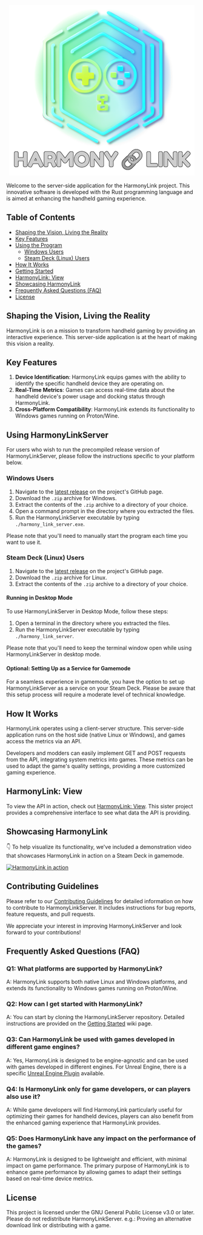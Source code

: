 <p align="center">
  <img src="Images/HarmonyLinkLogo.png" alt="HarmonyLinkLogo"/>
</p>

Welcome to the server-side application for the HarmonyLink project. This innovative software is developed with the Rust programming language and is aimed at enhancing the handheld gaming experience.

## Table of Contents

- [Shaping the Vision, Living the Reality](#shaping-the-vision,-living-the-reality)
- [Key Features](#key-features)
- [Using the Program](#using-the-program)
  - [Windows Users](#windows-users)
  - [Steam Deck (Linux) Users](#steam-deck-linux-users)
- [How It Works](#how-it-works)
- [Getting Started](https://github.com/Jordonbc/HarmonyLinkServer/wiki/Getting-Started)
- [HarmonyLink: View](#harmonylink-view)
- [Showcasing HarmonyLink](#showcasing-harmonylink)
- [Frequently Asked Questions (FAQ)](#frequently-asked-questions-faq)
- [License](#license)

## Shaping the Vision, Living the Reality

HarmonyLink is on a mission to transform handheld gaming by providing an interactive experience. This server-side application is at the heart of making this vision a reality.

## Key Features

1. **Device Identification**: HarmonyLink equips games with the ability to identify the specific handheld device they are operating on.
2. **Real-Time Metrics**: Games can access real-time data about the handheld device's power usage and docking status through HarmonyLink.
3. **Cross-Platform Compatibility**: HarmonyLink extends its functionality to Windows games running on Proton/Wine.

## Using HarmonyLinkServer

For users who wish to run the precompiled release version of HarmonyLinkServer, please follow the instructions specific to your platform below.

### Windows Users

1. Navigate to the [latest release](https://github.com/Jordonbc/HarmonyLinkServer/releases/latest) on the project's GitHub page.
2. Download the `.zip` archive for Windows.
3. Extract the contents of the `.zip` archive to a directory of your choice.
4. Open a command prompt in the directory where you extracted the files.
5. Run the HarmonyLinkServer executable by typing `./harmony_link_server.exe`.

Please note that you'll need to manually start the program each time you want to use it.

### Steam Deck (Linux) Users

1. Navigate to the [latest release](https://github.com/Jordonbc/HarmonyLinkServer/releases/latest) on the project's GitHub page.
2. Download the `.zip` archive for Linux.
3. Extract the contents of the `.zip` archive to a directory of your choice.

#### Running in Desktop Mode

To use HarmonyLinkServer in Desktop Mode, follow these steps:

1. Open a terminal in the directory where you extracted the files.
2. Run the HarmonyLinkServer executable by typing `./harmony_link_server`.

Please note that you'll need to keep the terminal window open while using HarmonyLinkServer in desktop mode.

#### Optional: Setting Up as a Service for Gamemode

For a seamless experience in gamemode, you have the option to set up HarmonyLinkServer as a service on your Steam Deck. Please be aware that this setup process will require a moderate level of technical knowledge.

## How It Works

HarmonyLink operates using a client-server structure. This server-side application runs on the host side (native Linux or Windows), and games access the metrics via an API.

Developers and modders can easily implement GET and POST requests from the API, integrating system metrics into games. These metrics can be used to adapt the game's quality settings, providing a more customized gaming experience.

## HarmonyLink: View

To view the API in action, check out [HarmonyLink: View](https://github.com/Jordonbc/HarmonyLinkView). This sister project provides a comprehensive interface to see what data the API is providing.

## Showcasing HarmonyLink

👇 To help visualize its functionality, we've included a demonstration video that showcases HarmonyLink in action on a Steam Deck in gamemode.

[![HarmonyLink in action](https://img.youtube.com/vi/qU3w_fo4nY4/0.jpg)](https://www.youtube.com/watch?v=qU3w_fo4nY4)

## Contributing Guidelines

Please refer to our [Contributing Guidelines](CONTRIBUTING.md) for detailed information on how to contribute to HarmonyLinkServer. It includes instructions for bug reports, feature requests, and pull requests.

We appreciate your interest in improving HarmonyLinkServer and look forward to your contributions!

## Frequently Asked Questions (FAQ)

### Q1: What platforms are supported by HarmonyLink?

A: HarmonyLink supports both native Linux and Windows platforms, and extends its functionality to Windows games running on Proton/Wine.

### Q2: How can I get started with HarmonyLink?

A: You can start by cloning the HarmonyLinkServer repository. Detailed instructions are provided on the [Getting Started](https://github.com/Jordonbc/HarmonyLinkServer/wiki/Getting-Started) wiki page.

### Q3: Can HarmonyLink be used with games developed in different game engines?

A: Yes, HarmonyLink is designed to be engine-agnostic and can be used with games developed in different engines. For Unreal Engine, there is a specific [Unreal Engine Plugin](https://github.com/Jordonbc/HarmonyLinkUE) available.

### Q4: Is HarmonyLink only for game developers, or can players also use it?

A: While game developers will find HarmonyLink particularly useful for optimizing their games for handheld devices, players can also benefit from the enhanced gaming experience that HarmonyLink provides.

### Q5: Does HarmonyLink have any impact on the performance of the games?

A: HarmonyLink is designed to be lightweight and efficient, with minimal impact on game performance. The primary purpose of HarmonyLink is to enhance game performance by allowing games to adapt their settings based on real-time device metrics.

## License

This project is licensed under the GNU General Public License v3.0 or later. Please do not redistribute HarmonyLinkServer. e.g.: Proving an alternative download link or distributing with a game.
